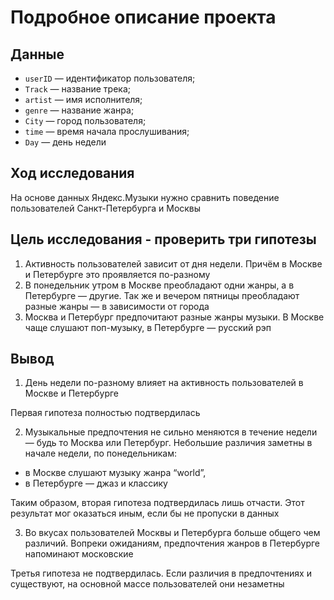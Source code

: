# Подробное описание проекта

## Данные

* `userID` — идентификатор пользователя;
* `Track` — название трека;  
* `artist` — имя исполнителя;
* `genre` — название жанра;
* `City` — город пользователя;
* `time` — время начала прослушивания;
* `Day` — день недели

## Ход исследования

На основе данных Яндекс.Музыки нужно сравнить поведение пользователей Санкт-Петербурга и Москвы

## Цель исследования - проверить три гипотезы

1. Активность пользователей зависит от дня недели. Причём в Москве и Петербурге это проявляется по-разному
2. В понедельник утром в Москве преобладают одни жанры, а в Петербурге — другие. Так же и вечером пятницы преобладают разные жанры — в зависимости от города
3. Москва и Петербург предпочитают разные жанры музыки. В Москве чаще слушают поп-музыку, в Петербурге — русский рэп

## Вывод

1. День недели по-разному влияет на активность пользователей в Москве и Петербурге

Первая гипотеза полностью подтвердилась

2. Музыкальные предпочтения не сильно меняются в течение недели — будь то Москва или Петербург. Небольшие различия заметны в начале недели, по понедельникам:
* в Москве слушают музыку жанра “world”,
* в Петербурге — джаз и классику

Таким образом, вторая гипотеза подтвердилась лишь отчасти. Этот результат мог оказаться иным, если бы не пропуски в данных

3. Во вкусах пользователей Москвы и Петербурга больше общего чем различий. Вопреки ожиданиям, предпочтения жанров в Петербурге напоминают московские

Третья гипотеза не подтвердилась. Если различия в предпочтениях и существуют, на основной массе пользователей они незаметны
